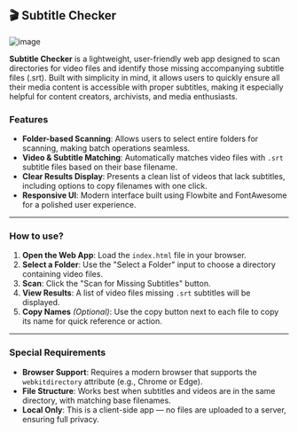 ## 🎬 Subtitle Checker
![image](https://github.com/user-attachments/assets/6919573c-ced0-410e-98e1-215e64ad2389)

**Subtitle Checker** is a lightweight, user-friendly web app designed to scan directories for video files and identify those missing accompanying subtitle files (.srt). Built with simplicity in mind, it allows users to quickly ensure all their media content is accessible with proper subtitles, making it especially helpful for content creators, archivists, and media enthusiasts.

### Features

- **Folder-based Scanning**: Allows users to select entire folders for scanning, making batch operations seamless.
- **Video & Subtitle Matching**: Automatically matches video files with `.srt` subtitle files based on their base filename.
- **Clear Results Display**: Presents a clean list of videos that lack subtitles, including options to copy filenames with one click.
- **Responsive UI**: Modern interface built using Flowbite and FontAwesome for a polished user experience.

---

### How to use?

1. **Open the Web App**: Load the `index.html` file in your browser.
2. **Select a Folder**: Use the "Select a Folder" input to choose a directory containing video files.
3. **Scan**: Click the "Scan for Missing Subtitles" button.
4. **View Results**: A list of video files missing `.srt` subtitles will be displayed.
5. **Copy Names** _(Optional)_: Use the copy button next to each file to copy its name for quick reference or action.

---

### Special Requirements

- **Browser Support**: Requires a modern browser that supports the `webkitdirectory` attribute (e.g., Chrome or Edge).
- **File Structure**: Works best when subtitles and videos are in the same directory, with matching base filenames.
- **Local Only**: This is a client-side app — no files are uploaded to a server, ensuring full privacy.
